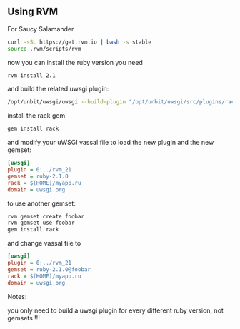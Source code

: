 Using RVM
---------

For Saucy Salamander

```sh
curl -sSL https://get.rvm.io | bash -s stable
source .rvm/scripts/rvm
```

now you can install the ruby version you need

```sh
rvm install 2.1
```

and build the related uwsgi plugin:

```sh
/opt/unbit/uwsgi/uwsgi --build-plugin "/opt/unbit/uwsgi/src/plugins/rack rvm_21"
```

install the rack gem

```sh
gem install rack
```

and modify your uWSGI vassal file to load the new plugin and the new gemset:

```ini
[uwsgi]
plugin = 0:../rvm_21
gemset = ruby-2.1.0
rack = $(HOME)/myapp.ru
domain = uwsgi.org
```

to use another gemset:

```sh
rvm gemset create foobar
rvm gemset use foobar
gem install rack
```

and change vassal file to

```ini
[uwsgi]
plugin = 0:../rvm_21
gemset = ruby-2.1.0@foobar
rack = $(HOME)/myapp.ru
domain = uwsgi.org
```

Notes:

you only need to build a uwsgi plugin for every different ruby version, not gemsets !!!
